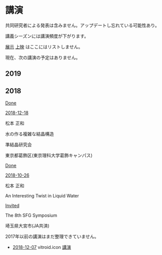 # 講演

共同研究者による発表は含みません。アップデートし忘れている可能性あり。

講義シーズンには講演頻度が下がります。

[展示](展示.md) [上映](上映.md) はここにはリストしません。

現在、次の講演の予定はありません。



## 2019





## 2018



[Done](Done.md)

[2018-12-18](2018-12-18.md)

松本 正和

水の作る複雑な結晶構造

準結晶研究会

東京都葛飾区(東京理科大学葛飾キャンパス)



[Done](Done.md)

[2018-10-26](2018-10-26.md)

松本 正和

An Interesting Twist in Liquid Water

[Invited](Invited.md)

The 8th SFG Symposium

埼玉県大宮市(JA共済)







2017年以前の講演はまだ整理できていません。




* [2018-12-07](2018-12-07.md) vitroid.icon [講演](講演.md)



